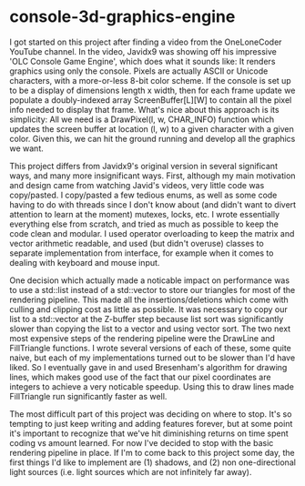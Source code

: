 # console-3d-graphics-engine
I got started on this project after finding a video from the OneLoneCoder YouTube channel. In the video, Javidx9 was showing off his impressive 'OLC Console Game Engine', which does what it sounds like: It renders graphics using only the console. Pixels are actually ASCII or Unicode characters, with a more-or-less 8-bit color scheme. If the console is set up to be a display of dimensions length x width, then for each frame update we populate a doubly-indexed array ScreenBuffer[L][W] to contain all the pixel info needed to display that frame. What's nice about this approach is its simplicity: All we need is a DrawPixel(l, w, CHAR_INFO) function which updates the screen buffer at location (l, w) to a given character with a given color. Given this, we can hit the ground running and develop all the graphics we want.

This project differs from Javidx9's original version in several significant ways, and many more insignificant ways. First, although my main motivation and design came from watching Javid's videos, very little code was copy/pasted.  I copy/pasted a few tedious enums, as well as some code having to do with threads since I don't know about (and didn't want to divert attention to learn at the moment) mutexes, locks, etc.  I wrote essentially everything else from scratch, and tried as much as possible to keep the code clean and modular.  I used operator overloading to keep the matrix and vector arithmetic readable, and used (but didn't overuse) classes to separate implementation from interface, for example when it comes to dealing with keyboard and mouse input.

One decision which actually made a noticable impact on performance was to use a std::list instead of a std::vector to store our triangles for most of the rendering pipeline.  This made all the insertions/deletions which come with culling and clipping cost as little as possible.  It was necessary to copy our list to a std::vector at the Z-buffer step because list sort was significantly slower than copying the list to a vector and using vector sort.  The two next most expensive steps of the rendering pipeline were the DrawLine and FillTriangle functions.  I wrote several versions of each of these, some quite naive, but each of my implementations turned out to be slower than I'd have liked.  So I eventually gave in and used Bresenham's algorithm for drawing lines, which makes good use of the fact that our pixel coordinates are integers to achieve a very noticable speedup.  Using this to draw lines made FillTriangle run significantly faster as well.


The most difficult part of this project was deciding on where to stop.  It's so tempting to just keep writing and adding features forever, but at some point it's important to recognize that we've hit diminishing returns on time spent coding vs amount learned.  For now I've decided to stop with the basic rendering pipeline in place.  If I'm to come back to this project some day, the first things I'd like to implement are (1) shadows, and (2) non one-directional light sources (i.e. light sources which are not infinitely far away).
